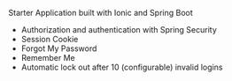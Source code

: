 Starter Application built with Ionic and Spring Boot

   * Authorization and authentication with Spring Security
   * Session Cookie
   * Forgot My Password   
   * Remember Me
   * Automatic lock out after 10 (configurable) invalid logins

